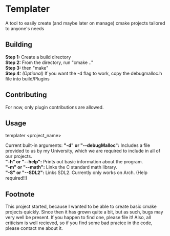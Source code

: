 # Templater
A tool to easily create (and maybe later on manage) cmake projects tailored to anyone's needs

## Building
  **Step 1:** Create a build directory  
  **Step 2:** From the directory, run "cmake .."  
  **Step 3:** then "make"  
  **Step 4:** *(Optional)* If you want the -d flag to work, copy the debugmalloc.h file into build/Plugins  
  
## Contributing
For now, only plugin contributions are allowed.

## Usage
templater <arguments> <project_name>

Current built-in arguments:
  **"-d" or "--debugMalloc":** Includes a file provided to us by my University, which we are required to include in all of our projects.  
  **"-h" or "--help":** Prints out basic information about the program.  
  **"-m" or "--math":** Links the C standard math library.  
  **"-S" or "--SDL2":** Links SDL2. Currently only works on Arch. (Help required!!)  

## Footnote
This project started, because I wanted to be able to create basic cmake projects quickly. Since then it has grown quite a bit, but as such, bugs may very well be present. If you happen to find one, please file it!
Also, all criticism is well recieved, so if you find some bad pracice in the code, please contact me about it.
